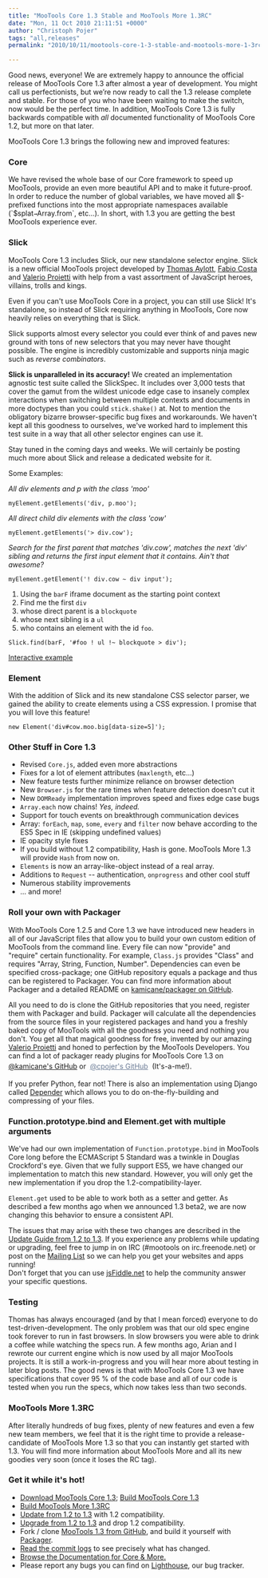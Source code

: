 ```yaml
---
title: "MooTools Core 1.3 Stable and MooTools More 1.3RC"
date: "Mon, 11 Oct 2010 21:11:51 +0000"
author: "Christoph Pojer"
tags: "all,releases"
permalink: "2010/10/11/mootools-core-1-3-stable-and-mootools-more-1-3rc/"

---
```

Good news, everyone! We are extremely happy to announce the official release of MooTools Core 1.3 after almost a year of development. You might call us perfectionists, but we’re now ready to call the 1.3 release complete and stable. For those of you who have been waiting to make the switch, now would be the perfect time. In addition, MooTools Core 1.3 is fully backwards compatible with *all* documented functionality of MooTools Core 1.2, but more on that later.

<!--more-->

MooTools Core 1.3 brings the following new and improved features:

### Core

We have revised the whole base of our Core framework to speed up MooTools, provide an even more beautiful API and to make it future-proof. In order to reduce the number of global variables, we have moved all $-prefixed functions into the most appropriate namespaces available (`$splat` → `Array.from`, etc…). In short, with 1.3 you are getting the best MooTools experience ever.

### Slick

MooTools Core 1.3 includes Slick, our new standalone selector engine. Slick is a new official MooTools project developed by [Thomas Aylott](http://subtlegradient.com/), [Fabio Costa](http://github.com/fabiomcosta) and [Valerio Proietti](https://github.com/kamicane) with help from a vast assortment of JavaScript heroes, villains, trolls and kings.

Even if you can't use MooTools Core in a project, you can still use Slick! It's standalone, so instead of Slick requiring anything in MooTools, Core now heavily relies on everything that is Slick.

Slick supports almost every selector you could ever think of and paves new ground with tons of new selectors that you may never have thought possible. The engine is incredibly customizable and supports ninja magic such as *reverse combinators*.

**Slick is unparalleled in its accuracy!** We created an implementation agnostic test suite called the SlickSpec. It includes over 3,000 tests that cover the gamut from the wildest unicode edge case to insanely complex interactions when switching between multiple contexts and documents in more doctypes than you could `stick.shake()` at. Not to mention the obligatory bizarre browser-specific bug fixes and workarounds. We haven't kept all this goodness to ourselves, we've worked hard to implement this test suite in a way that all other selector engines can use it.

Stay tuned in the coming days and weeks. We will certainly be posting much more about Slick and release a dedicated website for it.

Some Examples:

*All div elements and p with the class 'moo'*

    myElement.getElements('div, p.moo');

*All direct child div elements with the class 'cow'*

    myElement.getElements('> div.cow');

*Search for the first parent that matches 'div.cow', matches the next 'div' sibling and returns the first input element that it contains. Ain't that awesome?*

    myElement.getElement('! div.cow ~ div input');

1. Using the `barF` iframe document as the starting point context
2. Find me the first `div`
3. whose direct parent is a `blockquote`
4. whose next sibling is a `ul`
5. who contains an element with the id `foo`.

<pre><code>Slick.find(barF, '#foo ! ul !~ blockquote > div');</code></pre>

[Interactive example](http://jsfiddle.net/DFdpA/2/)

### Element

With the addition of Slick and its new standalone CSS selector parser, we gained the ability to create elements using a CSS expression. I promise that you will love this feature!

	new Element('div#cow.moo.big[data-size=5]');

### Other Stuff in Core 1.3

* Revised `Core.js`, added even more abstractions
* Fixes for a lot of element attributes (`maxlength`, etc…)
* New feature tests further minimize reliance on browser detection
* New `Browser.js` for the rare times when feature detection doesn't cut it
* New `DOMReady` implementation improves speed and fixes edge case bugs
* `Array.each` now chains! *Yes, indeed.*
* Support for touch events on breakthrough communication devices
* Array: `forEach`, `map`, `some`, `every` and `filter` now behave according to the ES5 Spec in IE (skipping undefined values)
* IE opacity style fixes
* If you build without 1.2 compatibility, Hash is gone. MooTools More 1.3 will provide `Hash` from now on.
* `Elements` is now an array-like-object instead of a real array.
* Additions to `Request` -- authentication, `onprogress` and other cool stuff
* Numerous stability improvements
* ... and more!

### Roll your own with Packager

With MooTools Core 1.2.5 and Core 1.3 we have introduced new headers in all of our JavaScript files that allow you to build your own custom edition of MooTools from the command line. Every file can now "provide" and "require" certain functionality. For example, `Class.js` provides "Class" and requires "Array, String, Function, Number". Dependencies can even be specified cross-package; one GitHub repository equals a package and thus can be registered to Packager. You can find more information about Packager and a detailed README on [kamicane/packager on GitHub](http://github.com/kamicane/packager).

<style type="text/css">
a.cpojer {
  display: inline-block;
  padding: 4px;
  outline: 0;
  color: #6B7B95;
  -webkit-transition-duration: 0.25s;
  -moz-transition-duration: 0.25s;
  -o-transition-duration: 0.25s;
  transition-duration: 0.25s;
  -webkit-transition-property: -webkit-transform;
  -moz-transition-property: -moz-transform;
  -o-transition-property: -o-transform;
  transition-property: transform;
  -webkit-transform: scale(1) rotate(0);
  -moz-transform: scale(1) rotate(0);
  -o-transform: scale(1) rotate(0);
  transform: scale(1) rotate(0);
}
a.cpojer:hover {
  background: #6B7B95;
  text-decoration: none;
  color: #fff;
  -webkit-border-radius: 4px;
  -moz-border-radius: 4px;
  -o-border-radius: 4px;
  border-radius: 4px;
  -webkit-transform: scale(1.05) rotate(-1deg);
  -moz-transform: scale(1.05) rotate(-1deg);
  -o-transform: scale(1.05) rotate(-1deg);
  transform: scale(1.05) rotate(-1deg);
}
</style>
All you need to do is clone the GitHub repositories that you need, register them with Packager and build. Packager will calculate all the dependencies from the source files in your registered packages and hand you a freshly baked copy of MooTools with all the goodness you need and nothing you don't. You get all that magical goodness for free, invented by our amazing [Valerio Proietti](http://github.com/kamicane) and honed to perfection by the MooTools Developers. You can find a lot of packager ready plugins for MooTools Core 1.3 on [@kamicane's GitHub](http://github.com/kamicane) or <a href="http://github.com/cpojer" class="cpojer">@cpojer's GitHub</a> (It's-a-me!).

If you prefer Python, fear not! There is also an implementation using Django called [Depender](http://github.com/anutron/mootools-depender) which allows you to do on-the-fly-building and compressing of your files.

### Function.prototype.bind and Element.get with multiple arguments

We've had our own implementation of `Function.prototype.bind` in MooTools Core long before the ECMAScript 5 Standard was a twinkle in Douglas Crockford's eye. Given that we fully support ES5, we have changed our implementation to match this new standard. However, you will only get the new implementation if you drop the 1.2-compatibility-layer.

`Element.get` used to be able to work both as a setter and getter. As described a few months ago when we announced 1.3 beta2, we are now changing this behavior to ensure a consistent API.

The issues that may arise with these two changes are described in the [Update Guide from 1.2 to 1.3](http://github.com/mootools/mootools-core/wiki/Update-from-1.2-to-1.3). If you experience any problems while updating or upgrading, feel free to jump in on IRC (#mootools on irc.freenode.net) or post on the [Mailing List](http://groups.google.com/group/mootools-users) so we can help you get your websites and apps running!  
Don't forget that you can use [jsFiddle.net](http://jsfiddle.net/) to help the community answer your specific questions.

### Testing
Thomas has always encouraged (and by that I mean forced) everyone to do test-driven-development. The only problem was that our old spec engine took forever to run in fast browsers. In slow browsers you were able to drink a coffee while watching the specs run. A few months ago, Arian and I rewrote our current engine which is now used by all major MooTools projects. It is still a work-in-progress and you will hear more about testing in later blog posts. The good news is that with MooTools Core 1.3 we have specifications that cover 95 % of the code base and all of our code is tested when you run the specs, which now takes less than two seconds.

### MooTools More 1.3RC

After literally hundreds of bug fixes, plenty of new features and even a few new team members, we feel that it is the right time to provide a release-candidate of MooTools More 1.3 so that you can instantly get started with 1.3. You will find more information about MooTools More and all its new goodies very soon (once it loses the RC tag).

### Get it while it's hot!

* [Download MooTools Core 1.3](/download); [Build MooTools Core 1.3](/core/)
* [Build MooTools More 1.3RC](/more-rc/)
* [Update from 1.2 to 1.3](http://github.com/mootools/mootools-core/wiki/Update-from-1.2-to-1.3) with 1.2 compatibility.
* [Upgrade from 1.2 to 1.3](http://github.com/mootools/mootools-core/wiki/Upgrade-from-1.2-to-1.3) and drop 1.2 compatibility.
* Fork / clone [MooTools 1.3 from GitHub](http://github.com/mootools/mootools-core/tree/1.3), and build it yourself with [Packager](http://github.com/kamicane/packager).
* [Read the commit logs](http://github.com/mootools/mootools-core/commits/1.3) to see precisely what has changed.
* [Browse the Documentation for Core & More.](/docs)
* Please report any bugs you can find on [Lighthouse](https://mootools.lighthouseapp.com/projects/2706-mootools/tickets), our bug tracker.
